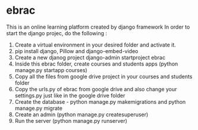 # ebrac
This is an online learning platform created by django framework
In order to start the django projec, do the following :

1. Create a virtual environment in your desired folder and activate it.
2. pip install django, Pillow and django-embed-video
3. Create a new djanog project django-admin startproject ebrac
4. Inside this ebrac folder, create courses and students apps (python manage.py startapp courses)
5. Copy all the files from google drive project in your courses and students folder
6. Copy the urls.py of ebrac from google drive and also change your settings.py just like in the google drive folder
7. Create the database - python manage.py makemigrations and python manage.py migrate
8. Create an admin (python manage.py createsuperuser)
9. Run the server (python manage.py runserver)
